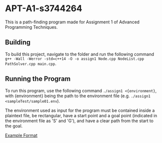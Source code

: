 # APT-A1-s3744264

This is a path-finding program made for Assignment 1 of Advanced Programming Techniques.

## Building

To build this project, navigate to the folder and run the following command `g++ -Wall -Werror -std=c++14 -O -o assign1 Node.cpp NodeList.cpp PathSolver.cpp main.cpp`.

## Running the Program

To run this program, use the following command `./assign1 <{environment}`, with {environment} being the path to the environment file (e.g. `./assign1 <sampleTest/sample01.env`).

The environment used as input for the program must be contained inside a plaintext file, be rectangular, have a start point and a goal point (indicated in the environment file as 'S' and 'G'), 
and have a clear path from the start to the goal.

[Example Format](https://raw.githubusercontent.com/s3744264/APT-A1-s3744264/master/sampleTest/sample01.env?token=ATDESNTLMN3QABEJQQMPJHTBBAEHI)

